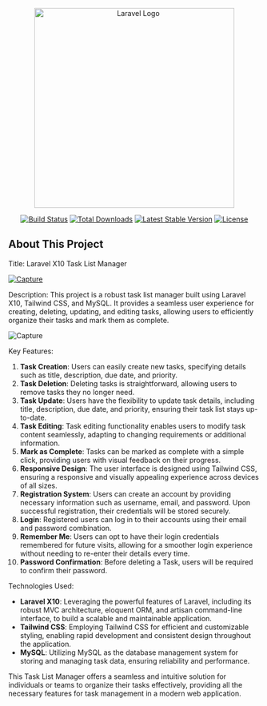 <p align="center"><a href="https://laravel.com" target="_blank"><img src="https://raw.githubusercontent.com/laravel/art/master/logo-lockup/5%20SVG/2%20CMYK/1%20Full%20Color/laravel-logolockup-cmyk-red.svg" width="400" alt="Laravel Logo"></a></p>

<p align="center">
<a href="https://github.com/laravel/framework/actions"><img src="https://github.com/laravel/framework/workflows/tests/badge.svg" alt="Build Status"></a>
<a href="https://packagist.org/packages/laravel/framework"><img src="https://img.shields.io/packagist/dt/laravel/framework" alt="Total Downloads"></a>
<a href="https://packagist.org/packages/laravel/framework"><img src="https://img.shields.io/packagist/v/laravel/framework" alt="Latest Stable Version"></a>
<a href="https://packagist.org/packages/laravel/framework"><img src="https://img.shields.io/packagist/l/laravel/framework" alt="License"></a>
</p>

## About This Project

Title: Laravel X10 Task List Manager

[![Capture](https://github.com/CH-Walid/Task-List-Laravel-and-Tailwind/assets/75185278/876820f0-9580-4974-8816-3bae70706b55)](https://github.com/CH-Walid/Task-List-Laravel-and-Tailwind/assets/75185278/180520e6-fa5a-47d3-9db4-81a1f4be982e)

Description:
This project is a robust task list manager built using Laravel X10, Tailwind CSS, and MySQL. It provides a seamless user experience for creating, deleting, updating, and editing tasks, allowing users to efficiently organize their tasks and mark them as complete.

![Capture](https://github.com/CH-Walid/Task-List-Laravel-and-Tailwind/assets/75185278/582c9cba-5275-4021-8e24-0bbb27dc5017)

Key Features:
1. **Task Creation**: Users can easily create new tasks, specifying details such as title, description, due date, and priority.
2. **Task Deletion**: Deleting tasks is straightforward, allowing users to remove tasks they no longer need.
3. **Task Update**: Users have the flexibility to update task details, including title, description, due date, and priority, ensuring their task list stays up-to-date.
4. **Task Editing**: Task editing functionality enables users to modify task content seamlessly, adapting to changing requirements or additional information.
5. **Mark as Complete**: Tasks can be marked as complete with a simple click, providing users with visual feedback on their progress.
6. **Responsive Design**: The user interface is designed using Tailwind CSS, ensuring a responsive and visually appealing experience across devices of all sizes.
7. **Registration System**: Users can create an account by providing necessary information such as username, email, and password. Upon successful registration, their credentials will be stored securely.
8. **Login**: Registered users can log in to their accounts using their email and password combination.
9. **Remember Me**: Users can opt to have their login credentials remembered for future visits, allowing for a smoother login experience without needing to re-enter their details every time.
10. **Password Confirmation**: Before deleting a Task, users will be required to confirm their password.

Technologies Used:
- **Laravel X10**: Leveraging the powerful features of Laravel, including its robust MVC architecture, eloquent ORM, and artisan command-line interface, to build a scalable and maintainable application.
- **Tailwind CSS**: Employing Tailwind CSS for efficient and customizable styling, enabling rapid development and consistent design throughout the application.
- **MySQL**: Utilizing MySQL as the database management system for storing and managing task data, ensuring reliability and performance.
  
This Task List Manager offers a seamless and intuitive solution for individuals or teams to organize their tasks effectively, providing all the necessary features for task management in a modern web application.
